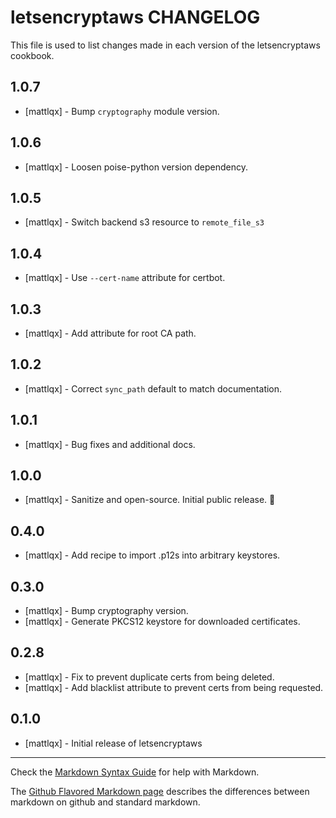# letsencryptaws CHANGELOG

This file is used to list changes made in each version of the letsencryptaws cookbook.

## 1.0.7
- [mattlqx] - Bump `cryptography` module version.

## 1.0.6
- [mattlqx] - Loosen poise-python version dependency.

## 1.0.5
- [mattlqx] - Switch backend s3 resource to `remote_file_s3`

## 1.0.4
- [mattlqx] - Use `--cert-name` attribute for certbot.

## 1.0.3
- [mattlqx] - Add attribute for root CA path.

## 1.0.2
- [mattlqx] - Correct `sync_path` default to match documentation.

## 1.0.1
- [mattlqx] - Bug fixes and additional docs.

## 1.0.0
- [mattlqx] - Sanitize and open-source. Initial public release. 🎉

## 0.4.0
- [mattlqx] - Add recipe to import .p12s into arbitrary keystores.

## 0.3.0
- [mattlqx] - Bump cryptography version.
- [mattlqx] - Generate PKCS12 keystore for downloaded certificates.

## 0.2.8
- [mattlqx] - Fix to prevent duplicate certs from being deleted.
- [mattlqx] - Add blacklist attribute to prevent certs from being requested.

## 0.1.0
- [mattlqx] - Initial release of letsencryptaws

- - -
Check the [Markdown Syntax Guide](http://daringfireball.net/projects/markdown/syntax) for help with Markdown.

The [Github Flavored Markdown page](http://github.github.com/github-flavored-markdown/) describes the differences between markdown on github and standard markdown.
